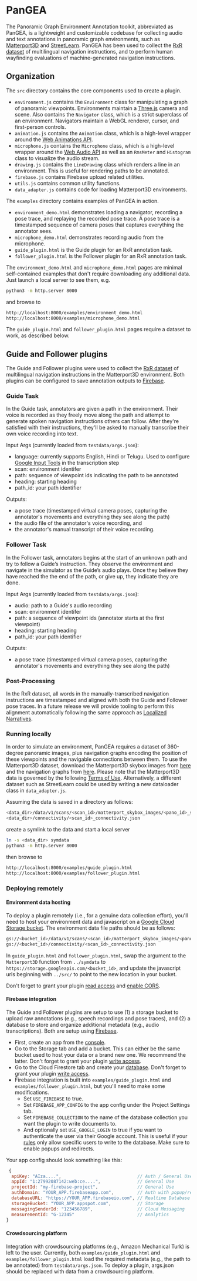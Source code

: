 # PanGEA

The Panoramic Graph Environment Annotation toolkit, abbreviated as PanGEA, is a
lightweight and customizable codebase for collecting audio and text
annotations in panoramic graph environments, such as
[Matterport3D](https://niessner.github.io/Matterport/) and
[StreetLearn](https://sites.google.com/corp/view/streetlearn). PanGEA has been
used to collect the
[RxR dataset](https://github.com/google-research-datasets/RxR) of multilingual
navigation instructions, and to perform human wayfinding evaluations of
machine-generated navigation instructions.

## Organization

The `src` directory contains the core components used to create a plugin.

*   `environment.js` contains the `Environment` class for manipulating a graph
    of panoramic viewpoints. Environments maintain a
    [Three.js](https://threejs.org/) camera and scene. Also contains the
    `Navigator` class, which is a strict superclass of an environment.
    Navigators maintain a WebGL renderer, cursor, and first-person controls.
*   `animation.js` contains the `Animation` class, which is a high-level wrapper
    around the
    [Web Animations API](https://developer.mozilla.org/en-US/docs/Web/API/Web_Animations_API).
*   `microphone.js` contains the `Microphone` class, which is a high-level
    wrapper around the
    [Web Audio API](https://developer.mozilla.org/en-US/docs/Web/API/Web_Audio_API)
    as well as an `RmsMeter` and `Histogram` class to visualize the audio
    stream.
*   `drawing.js` contains the `LineDrawing` class which renders a line in an
    environment. This is useful for rendering paths to be annotated.
*   `firebase.js` contains Firebase upload related utilities.
*   `utils.js` contains common utility functions.
*   `data_adapter.js` contains code for loading Matterport3D environments.

The `examples` directory contains examples of PanGEA in action.

*   `environment_demo.html` demonstrates loading a navigator, recording a pose
    trace, and replaying the recorded pose trace. A pose trace is a timestamped
    sequence of camera poses that captures everything the annotator sees.
*   `microphone_demo.html` demonstrates recording audio from the microphone.
*   `guide_plugin.html` is the Guide plugin for an RxR annotation task.
*   `follower_plugin.html` is the Follower plugin for an RxR annotation task.

The `environment_demo.html` and `microphone_demo.html` pages are minimal
self-contained examples that don't require downloading any additional data. Just
launch a local server to see them, e.g.

```bash
python3 -m http.server 8000
```

and browse to

```bash
http://localhost:8000/examples/environment_demo.html
http://localhost:8000/examples/microphone_demo.html
```

The `guide_plugin.html` and `follower_plugin.html` pages require a dataset to
work, as described below.

## Guide and Follower plugins

The Guide and Follower plugins were used to collect the
[RxR dataset](https://github.com/google-research-datasets/RxR) of multilingual
navigation instructions in the Matterport3D environment. Both plugins can be
configured to save annotation outputs to [Firebase](https://firebase.google.com/).

### Guide Task

In the Guide task, annotators are given a path in the environment. Their
voice is recorded as they freely move along the path and attempt to generate
spoken navigation instructions others can follow. After they're satisfied with
their instructions, they'll be asked to manually transcribe their own voice
recording into text.

Input Args (currently loaded from `testdata/args.json`):

- language: currently supports English, Hindi or Telugu. Used to configure
[Google Input Tools](https://www.google.com/inputtools/) in the transcription
step
- scan: environment identifer
- path: sequence of viewpoint ids indicating the path to be annotated
- heading: starting heading
- path_id: your path identifier

Outputs:

- a pose trace (timestamped virtual camera poses, capturing the annotator's
movements and everything they see along the path)
- the audio file of the annotator's voice recording, and
- the annotator's manual transcript of their voice recording.

### Follower Task

In the Follower task, annotators begins at the start of an unknown path and
try to follow a Guide’s instruction. They observe the environment and navigate
in the simulator as the Guide’s audio plays. Once they believe they have reached
the the end of the path, or give up, they indicate they are done.

Input Args (currently loaded from `testdata/args.json`):

- audio: path to a Guide's audio recording
- scan: environment identifer
- path: a sequence of viewpoint ids (annotator starts at the first viewpoint)
- heading: starting heading
- path_id: your path identifier

Outputs:

- a pose trace (timestamped virtual camera poses, capturing the annotator's
movements and everything they see along the path)

### Post-Processing

In the RxR dataset, all words in the manually-transcribed navigation
instructions are timestamped and aligned with both the Guide and Follower pose
traces. In a future release we will provide tooling to perform this alignment
automatically following the same approach as
[Localized Narratives](https://google.github.io/localized-narratives/).

### Running locally

In order to simulate an environment, PanGEA requires a dataset of 360-degree
panoramic images, plus navigation graphs encoding the position of these
viewpoints and the navigable connections between them. To use the Matterport3D
dataset, download the Matterport3D skybox images from
[here](https://niessner.github.io/Matterport/) and the navigation graphs from
[here](https://github.com/peteanderson80/Matterport3DSimulator/tree/master/connectivity).
Please note that the Matterport3D data is governed by the following
[Terms of Use](http://kaldir.vc.in.tum.de/matterport/MP_TOS.pdf). Alternatively,
a different dataset such as StreetLearn could be used by writing a new
dataloader class in `data_adapter.js`.

Assuming the data is saved in a directory as follows:

```bash
<data_dir>/data/v1/scans/<scan_id>/matterport_skybox_images/<pano_id>_skybox<face_id>_sami.jpg
<data_dir>/connectivity/<scan_id>_connectivity.json
```

create a symlink to the data and start a local server

```bash
ln -s <data_dir> symdata
python3 -m http.server 8000
```

then browse to

```bash
http://localhost:8000/examples/guide_plugin.html
http://localhost:8000/examples/follower_plugin.html
```

### Deploying remotely


#### Environment data hosting

To deploy a plugin remotely (i.e., for a genuine data collection effort), you'll
need to host your environment data and javascript on a
[Google Cloud Storage bucket](https://cloud.google.com/storage/). The
environment data file paths should be as follows:

```bash
gs://<bucket_id>/data/v1/scans/<scan_id>/matterport_skybox_images/<pano_id>_skybox<face_id>_sami.jpg
gs://<bucket_id>/connectivity/<scan_id>_connectivity.json
```

In `guide_plugin.html` and `follower_plugin.html`, swap the argument to the
`Matterport3D` function from `../symdata` to
`https://storage.googleapis.com/<bucket_id>`, and update the javascript urls
beginning with `../src/` to point to the new location in your bucket.

Don't forget to grant your plugin
[read access](https://cloud.google.com/storage/docs/access-control) and
[enable CORS](https://cloud.google.com/storage/docs/configuring-cors).

#### Firebase integration

The Guide and Follower plugins are setup to use (1) a storage bucket to upload
raw annotations (e.g., speech recordings and pose traces), and (2) a database to
store and organize additional metadata (e.g., audio transcriptions). Both are
setup using
[Firebase](https://firebase.google.com/).

*   First, create an app from the
    [console](https://console.firebase.google.com/).
*   Go to the Storage tab and add a bucket. This can either be the same bucket
    used to host your data or a brand new one. We recommend the latter. Don't
    forget to grant your plugin
    [write access](https://cloud.google.com/storage/docs/access-control).
*   Go to the Cloud Firestore tab and create your
    [database](https://firebase.google.com/docs/firestore). Don't forget to
    grant your plugin
    [write access](https://firebase.google.com/docs/firestore/security/rules-structure).
*   Firebase integration is built into `examples/guide_plugin.html` and
    `examples/follower_plugin.html`, but you'll need to make some modifications.
    *   Set `USE_FIREBASE` to true.
    *   Set `FIREBASE_APP_CONFIG` to the app config under the Project Settings
        tab.
    *   Set `FIREBASE_COLLECTION` to the name of the database collection you
        want the plugin to write documents to.
    *   And optionally set `USE_GOOGLE_LOGIN` to true if you want to
        authenticate the user via their Google account. This is useful if your
        [rules](https://firebase.google.com/docs/firestore/security/rules-structure)
        only allow specific users to write to the database. Make sure to enable
        popups and redirects.

Your app config should look something like this:

```javascript
 {
  apiKey: "AIza....",                             // Auth / General Use
  appId: "1:27992087142:web:ce....",              // General Use
  projectId: "my-firebase-project",               // General Use
  authDomain: "YOUR_APP.firebaseapp.com",         // Auth with popup/redirect
  databaseURL: "https://YOUR_APP.firebaseio.com", // Realtime Database
  storageBucket: "YOUR_APP.appspot.com",          // Storage
  messagingSenderId: "123456789",                 // Cloud Messaging
  measurementId: "G-12345"                        // Analytics
}
```

#### Crowdsourcing platform

Integration with crowdsourcing platforms (e.g., Amazon Mechanical Turk) is left
to the user. Currently, both `examples/guide_plugin.html` and
`examples/follower_plugin.html` load the required metadata (e.g., the path to be
annotated) from `testdata/args.json`. To deploy a plugin, args.json should be
replaced with data from a crowdsourcing platform.
